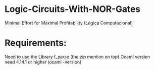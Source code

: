 # Logic-Circuits-With-NOR-Gates
Minimal Effort for Maximal Profitability (Lógica Computacional)

# Requirements: 

Need to use the Library f_parse (the zip mention on top)
Ocaml version need 4.14.1 or higher (ocaml -version)
